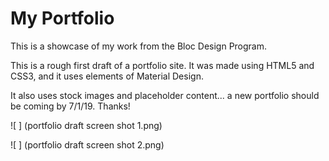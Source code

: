 # My Portfolio

This is a showcase of my work from the Bloc Design Program.

This is a rough first draft of a portfolio site.  It was made using HTML5 and CSS3, and it uses elements of Material Design.

It also uses stock images and placeholder content... a new portfolio should be coming by 7/1/19.  Thanks!

![ ] (portfolio draft screen shot 1.png)

![ ] (portfolio draft screen shot 2.png)

